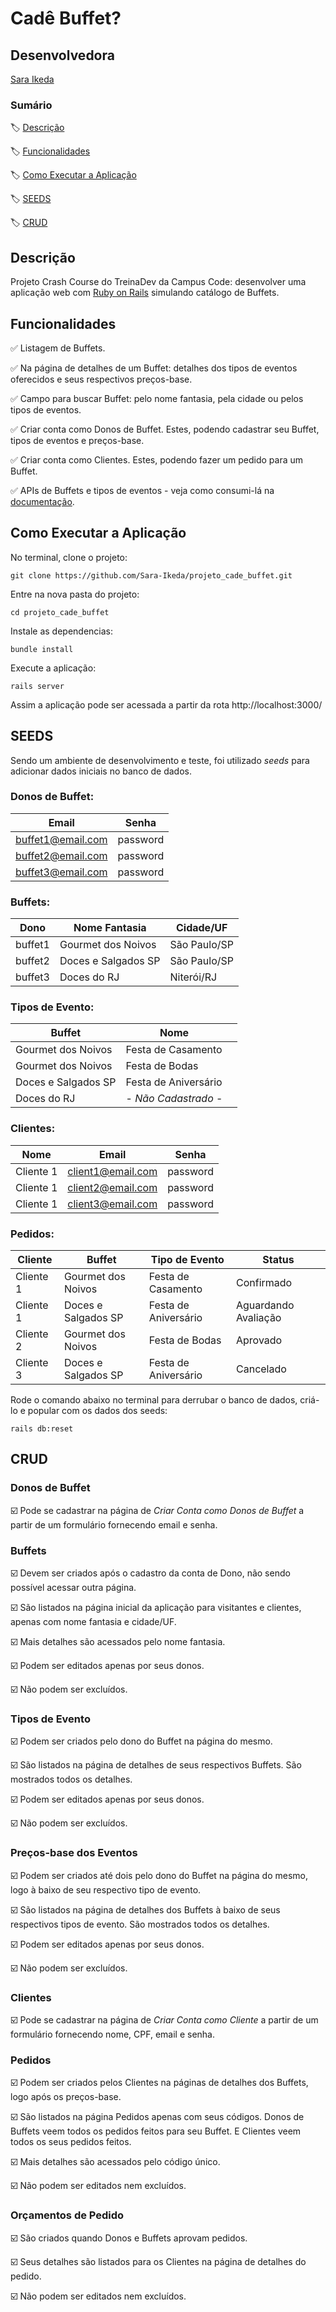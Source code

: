 # Cadê Buffet?

## Desenvolvedora

[Sara Ikeda](https://github.com/Sara-Ikeda)

### Sumário
🏷️ [Descrição](#descrição)

🏷️ [Funcionalidades](#funcionalidades)

🏷️ [Como Executar a Aplicação](#como_executar_a_aplicação)

🏷️ [SEEDS](#seeds)

🏷️ [CRUD](#crud)


## Descrição

Projeto Crash Course do TreinaDev da Campus Code: desenvolver uma aplicação web com [Ruby on Rails](https://guides.rubyonrails.org/) simulando catálogo de Buffets.

## Funcionalidades

✅ Listagem de Buffets.

✅ Na página de detalhes de um Buffet: detalhes dos tipos de eventos oferecidos e seus respectivos preços-base.

✅ Campo para buscar Buffet: pelo nome fantasia, pela cidade ou pelos tipos de eventos.

✅ Criar conta como Donos de Buffet. Estes, podendo cadastrar seu Buffet, tipos de eventos e preços-base.

✅ Criar conta como Clientes. Estes, podendo fazer um pedido para um Buffet.

✅ APIs de Buffets e tipos de eventos - veja como consumi-lá na [documentação](/README_API.md).

## Como Executar a Aplicação

No terminal, clone o projeto:

```
git clone https://github.com/Sara-Ikeda/projeto_cade_buffet.git
```
Entre na nova pasta do projeto:

```
cd projeto_cade_buffet
```

Instale as dependencias:

```
bundle install
```

Execute a aplicação:

```
rails server
```

Assim a aplicação pode ser acessada a partir da rota http://localhost:3000/

## SEEDS

Sendo um ambiente de desenvolvimento e teste, foi utilizado _seeds_ para adicionar dados iniciais no banco de dados.

### Donos de Buffet:

|Email|Senha|
|-------------------|----------|
| buffet1@email.com | password |
| buffet2@email.com | password |
| buffet3@email.com | password |

### Buffets:
|Dono|Nome Fantasia|Cidade/UF|
|-------------------|----------|----------|
| buffet1| Gourmet dos Noivos |São Paulo/SP|
| buffet2 | Doces e Salgados SP |São Paulo/SP|
| buffet3 | Doces do RJ |Niterói/RJ|

### Tipos de Evento:
|Buffet|Nome||
|-------------------|----------|----------|
|Gourmet dos Noivos|Festa de Casamento|
|Gourmet dos Noivos |Festa de Bodas|
|Doces e Salgados SP|Festa de Aniversário|
|Doces do RJ|- _Não Cadastrado_ -|

### Clientes:
|Nome|Email|Senha|
|---------|-------------------|----------|
|Cliente 1| client1@email.com | password |
|Cliente 1| client2@email.com | password |
|Cliente 1| client3@email.com | password |

### Pedidos:
|Cliente|Buffet|Tipo de Evento|Status|
|-------|------|--------------|------|
|Cliente 1|Gourmet dos Noivos|Festa de Casamento|Confirmado|
|Cliente 1|Doces e Salgados SP|Festa de Aniversário|Aguardando Avaliação|
|Cliente 2|Gourmet dos Noivos |Festa de Bodas|Aprovado|
|Cliente 3|Doces e Salgados SP|Festa de Aniversário|Cancelado|


Rode o comando abaixo no terminal para derrubar o banco de dados, criá-lo e popular com os dados dos seeds:
```
rails db:reset
```


## CRUD

### Donos de Buffet
☑️ Pode se cadastrar na página de _Criar Conta como Donos de Buffet_ a partir de um formulário fornecendo email e senha.

### Buffets
☑️ Devem ser criados após o cadastro da conta de Dono, não sendo possível acessar outra página.

☑️ São listados na página inicial da aplicação para visitantes e clientes, apenas com nome fantasia e cidade/UF.

☑️ Mais detalhes são acessados pelo nome fantasia.

☑️ Podem ser editados apenas por seus donos.

☑️ Não podem ser excluídos.


### Tipos de Evento
☑️ Podem ser criados pelo dono do Buffet na página do mesmo.

☑️ São listados na página de detalhes de seus respectivos Buffets. São mostrados todos os detalhes.

☑️ Podem ser editados apenas por seus donos.

☑️ Não podem ser excluídos.

### Preços-base dos Eventos
☑️ Podem ser criados até dois pelo dono do Buffet na página do mesmo, logo à baixo de seu respectivo tipo de evento.

☑️ São listados na página de detalhes dos Buffets à baixo de seus respectivos tipos de evento. São mostrados todos os detalhes.

☑️ Podem ser editados apenas por seus donos.

☑️ Não podem ser excluídos.

### Clientes
☑️ Pode se cadastrar na página de _Criar Conta como Cliente_ a partir de um formulário fornecendo nome, CPF, email e senha.

### Pedidos
☑️ Podem ser criados pelos Clientes na páginas de detalhes dos Buffets, logo após os preços-base.

☑️ São listados na página Pedidos apenas com seus códigos. Donos de Buffets veem todos os pedidos feitos para seu Buffet. E Clientes veem todos os seus pedidos feitos.

☑️ Mais detalhes são acessados pelo código único.

☑️ Não podem ser editados nem excluídos.

### Orçamentos de Pedido
☑️ São criados quando Donos e Buffets aprovam pedidos.

☑️ Seus detalhes são listados para os Clientes na página de detalhes do pedido.

☑️ Não podem ser editados nem excluídos.